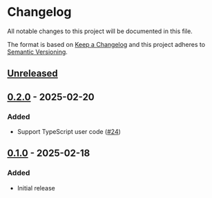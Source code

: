 # Changelog

All notable changes to this project will be documented in this file.

The format is based on [Keep a Changelog](https://keepachangelog.com/en/1.0.0/)
and this project adheres to [Semantic Versioning](https://semver.org/spec/v2.0.0.html).

## [Unreleased]

## [0.2.0] - 2025-02-20
### Added
- Support TypeScript user code ([#24](https://github.com/cucumber/cucumber-node/pull/24))

## [0.1.0] - 2025-02-18
### Added
- Initial release

[Unreleased]: https://github.com/cucumber/cucumber-node/compare/0.1.0...HEAD
[0.2.0]: https://github.com/cucumber/cucumber-node/compare/0.1.0...v0.2.0
[0.1.0]: https://github.com/cucumber/cucumber-node/compare/2d5d66e...0.1.0
